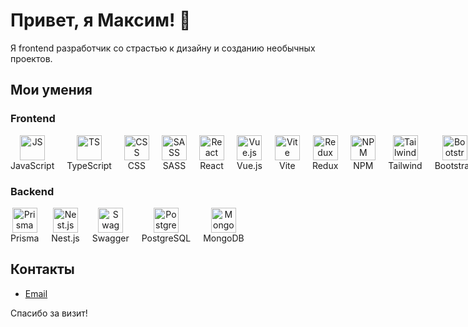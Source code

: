 # Привет, я Максим! 👋

Я frontend разработчик со страстью к дизайну и созданию необычных проектов.

## Мои умения

### Frontend
<div style="display: flex; flex-direction: row; gap: 20px;">
  <div style="text-align: center;">
    <img src="https://cdn.jsdelivr.net/gh/devicons/devicon/icons/javascript/javascript-original.svg" height="40" alt="JS" title="JavaScript" />
    <div>JavaScript</div>
  </div>
  <div style="text-align: center;">
    <img src="https://cdn.jsdelivr.net/gh/devicons/devicon/icons/typescript/typescript-original.svg" height="40" alt="TS" title="TypeScript" />
    <div>TypeScript</div>
  </div>
  <div style="text-align: center;">
    <img src="https://cdn.jsdelivr.net/gh/devicons/devicon/icons/css3/css3-original.svg" height="40" alt="CSS" title="CSS" />
    <div>CSS</div>
  </div>
  <div style="text-align: center;">
    <img src="https://cdn.jsdelivr.net/gh/devicons/devicon/icons/sass/sass-original.svg" height="40" alt="SASS" title="SASS" />
    <div>SASS</div>
  </div>
  <div style="text-align: center;">
    <img src="https://cdn.jsdelivr.net/gh/devicons/devicon/icons/react/react-original.svg" height="40" alt="React" title="React" />
    <div>React</div>
  </div>
  <div style="text-align: center;">
    <img src="https://cdn.jsdelivr.net/gh/devicons/devicon/icons/vuejs/vuejs-original.svg" height="40" alt="Vue.js" title="Vue.js" />
    <div>Vue.js</div>
  </div>
  <div style="text-align: center;">
    <img src="https://cdn.jsdelivr.net/gh/devicons/devicon/icons/vite/vite-original.svg" height="40" alt="Vite" title="Vite" />
    <div>Vite</div>
  </div>
  <div style="text-align: center;">
    <img src="https://cdn.jsdelivr.net/gh/devicons/devicon/icons/redux/redux-original.svg" height="40" alt="Redux" title="Redux" />
    <div>Redux</div>
  </div>
  <div style="text-align: center;">
    <img src="https://cdn.jsdelivr.net/gh/devicons/devicon/icons/npm/npm-original-wordmark.svg" height="40" alt="NPM" title="NPM" />
    <div>NPM</div>
  </div>
  <div style="text-align: center;">
    <img src="https://cdn.jsdelivr.net/gh/devicons/devicon/icons/tailwindcss/tailwindcss-plain.svg" height="40" alt="Tailwind" title="Tailwind" />
    <div>Tailwind</div>
  </div>
  <div style="text-align: center;">
    <img src="https://cdn.jsdelivr.net/gh/devicons/devicon/icons/bootstrap/bootstrap-original.svg" height="40" alt="Bootstrap" title="Bootstrap" />
    <div>Bootstrap</div>
  </div>
  <div style="text-align: center;">
    <img src="https://cdn.jsdelivr.net/gh/devicons/devicon/icons/axios/axios-original.svg" height="40" alt="Axios" title="Axios" />
    <div>Axios</div>
  </div>
  <div style="text-align: center;">
    <img src="https://cdn.jsdelivr.net/gh/devicons/devicon/icons/jquery/jquery-original.svg" height="40" alt="AJAX" title="AJAX" />
    <div>AJAX</div>
  </div>
</div>

### Backend
<div style="display: flex; flex-wrap: wrap; gap: 20px;">
  <div style="text-align: center;">
    <img src="https://cdn.jsdelivr.net/gh/devicons/devicon/icons/prisma/prisma-original.svg" height="40" alt="Prisma" title="Prisma" />
    <div>Prisma</div>
  </div>
  <div style="text-align: center;">
    <img src="https://cdn.jsdelivr.net/gh/devicons/devicon/icons/nestjs/nestjs-plain.svg" height="40" alt="Nest.js" title="Nest.js" />
    <div>Nest.js</div>
  </div>
  <div style="text-align: center;">
    <img src="https://cdn.jsdelivr.net/gh/devicons/devicon/icons/swagger/swagger-original.svg" height="40" alt="Swagger" title="Swagger" />
    <div>Swagger</div>
  </div>
  <div style="text-align: center;">
    <img src="https://cdn.jsdelivr.net/gh/devicons/devicon/icons/postgresql/postgresql-original.svg" height="40" alt="PostgreSQL" title="PostgreSQL" />
    <div>PostgreSQL</div>
  </div>
  <div style="text-align: center;">
    <img src="https://cdn.jsdelivr.net/gh/devicons/devicon/icons/mongodb/mongodb-original.svg" height="40" alt="MongoDB" title="MongoDB" />
    <div>MongoDB</div>
  </div>
</div>

## Контакты

- [Email](maxnes332@yandex.ru)

Спасибо за визит!
